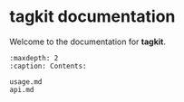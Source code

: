 # tagkit documentation

Welcome to the documentation for **tagkit**.

```{toctree}
:maxdepth: 2
:caption: Contents:

usage.md
api.md
```
